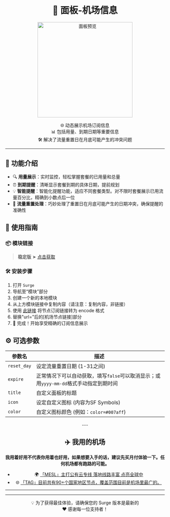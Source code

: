 <div align="center">

# 🚀 面板-机场信息

<img src="https://raw.githubusercontent.com/cc63/Surge/main/Module/Panel/Sub-info/Moore/Sub-info.PNG" width="300" alt="面板预览">
<br>

🌐 动态展示机场订阅信息
<br>
📊 包括用量、到期日期等重要信息
<br>
🛠️ 解决了流量重置日在月底可能产生的冲突问题

---

</div>

## 🌟 功能介绍

- 🔍 **用量展示**：实时监控，轻松掌握套餐的已用量和总量
- ⏰ **到期提醒**：清晰显示套餐到期的具体日期，提前规划
- 💡 **智能提醒**：智能化提醒功能，适应不同套餐类型。对不限时套餐展示已用流量百分比，精确到小数点后一位
- 📅 **流量重置处理**：巧妙处理了重置日在月底可能产生的日期冲突，确保提醒的准确性

## 🚀 使用指南

### 📦 模块链接

> **稳定版** ➤ [点击获取](https://raw.githubusercontent.com/cc63/Surge/main/Module/Panel/Sub-info/Moore/Sub-info.sgmodule)

### 🛠 安装步骤

1. 打开 `Surge`
2. 导航至“模块”部分
3. 创建一个新的本地模块
4. 从上方模块链接中复制内容（请注意：复制内容，非链接）
5. 使用 [此链接](https://www.urlencoder.org/zh/) 将节点订阅链接转为 encode 格式
6. 替换"url="后的[机场节点链接]部分
7. 🎉 完成！开始享受精确的订阅信息展示

## ⚙️ 可选参数

| 参数名     | 描述                                         |
|-----------|---------------------------------------------|
| `reset_day` | 设定流量重置日期 (1-31之间)                   |
| `expire`   | 正常情况下可以自动获取，填写`false`可以取消显示；或用`yyyy-mm-dd`格式手动指定到期时间 |
| `title`    | 自定义面板的标题                               |
| `icon`     | 设定自定义图标 (内容为SF Symbols)              |
| `color`    | 自定义图标颜色 (例如：`color=#007aff`)        |

<div align="center">
---

## ✈️ 我用的机场

**我用着好用不代表你用着也好用，如果想要入手的话，建议先买月付体验一下。任何机场都有跑路的可能。**

- 🌍 [「MESL」主打公有云专线 落地线路丰富 点亮全球中](https://in.mesl.cloud/#/register?code=upDDJS68)
- 🌐 [「TAG」目前共有90+个国家地区节点，覆盖范围目前是机场里最广的。](https://tagss01.pro/#/auth/xfm2jXlF)

---
---

💡 为了获得最佳体验，请确保您的 Surge 版本是最新的
<br>
❤️ 感谢每一位支持者！

</div>
